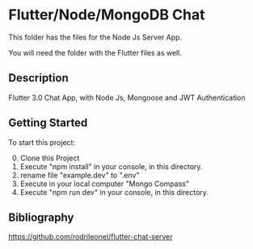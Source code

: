 # Flutter/Node/MongoDB Chat

This folder has the files for the Node Js Server App.

You will need the folder with the Flutter files as well.

## Description

Flutter 3.0 Chat App, with Node Js, Mongoose and JWT Authentication

## Getting Started

To start this project: 

0. Clone this Project 
1. Execute "npm install" in your console, in this directory.
2. rename file "example.dev" to ".env"
3. Execute in your local computer "Mongo Compass"
4. Execute "npm run dev" in your console, in this directory.

## Bibliography

https://github.com/rodrileonel/flutter-chat-server